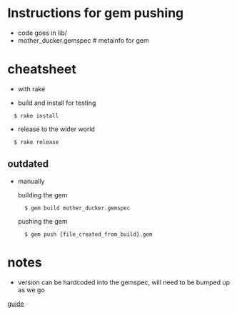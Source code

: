 # Instructions for gem pushing

 - code goes in lib/
 - mother_ducker.gemspec # metainfo for gem

# cheatsheet

 - with rake

 - build and install for testing
  ```
    $ rake install
  ```

 - release to the wider world

  ```
    $ rake release
  ```

## outdated
- manually

  building the gem
  ```
    $ gem build mother_ducker.gemspec
  ```

  pushing the gem
  ```
    $ gem push {file_created_from_build}.gem
  ```

# notes

 - version can be hardcoded into the gemspec, will need to be bumped up as we go


 [guide](https://guides.rubygems.org/make-your-own-gem/)
